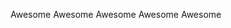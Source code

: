 <midwest-tag size="tiny" pill>Awesome</midwest-tag>
<midwest-tag size="small" pill>Awesome</midwest-tag>
<midwest-tag pill>Awesome</midwest-tag>
<midwest-tag size="medium" pill>Awesome</midwest-tag>
<midwest-tag size="large" pill>Awesome</midwest-tag>
